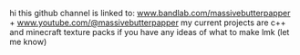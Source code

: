 hi this github channel is linked to: www.bandlab.com/massivebutterpapper + www.youtube.com/@massivebutterpapper
my current projects are c++ and minecraft texture packs
if you have any ideas of what to make lmk (let me know)
